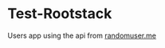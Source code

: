 # Test-Rootstack

Users app using the api from [randomuser.me](https://randomuser.me/documentation)
